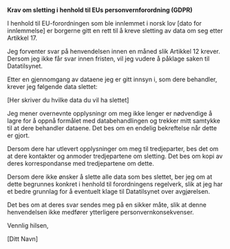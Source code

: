 **Krav om sletting i henhold til EUs personvernforordning (GDPR)**

I henhold til EU-forordningen som ble innlemmet i norsk lov [dato for innlemmelse] er borgerne gitt en rett til å kreve sletting av data om seg etter Artikkel 17.

Jeg forventer svar på henvendelsen innen en måned slik Artikkel 12 krever. Dersom jeg ikke får svar innen fristen, vil jeg vudere å påklage saken til Datatilsynet.

Etter en gjennomgang av dataene jeg er gitt innsyn i, som dere behandler, krever jeg følgende data slettet:

[Her skriver du hvilke data du vil ha slettet]

Jeg mener overnevnte opplysningr om meg ikke lenger er nødvendige å lagre for å oppnå formålet med databehandlingen og trekker mitt samtykke til at dere behandler dataene. Det bes om en endelig bekreftelse når dette er gjort.

Dersom dere har utlevert opplysninger om meg til tredjeparter, bes det om at dere kontakter og anmoder tredjepartene om sletting. Det bes om kopi av deres korrespondanse med tredjepartene om dette.

Dersom dere ikke ønsker å slette alle data som bes slettet, ber jeg om at dette begrunnes konkret i henhold til forordningens regelverk, slik at jeg har et bedre grunnlag for å eventuelt klage til Datatilsynet over avgjørelsen.

Det bes om at deres svar sendes meg på en sikker måte, slik at denne henvendelsen ikke medfører ytterligere personvernkonsekvenser.

Vennlig hilsen,

[Ditt Navn]

